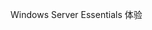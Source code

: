 <Token xmlns:xlink="http://www.w3.org/1999/xlink">Windows Server Essentials 体验</Token>

<!--HONumber=Jul16_HO3-->


